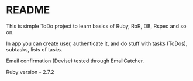 # README

This is simple ToDo project to learn basics of Ruby, RoR, DB, Rspec and so on.

In app you can create user, authenticate it, and do stuff with tasks (ToDos), subtasks, lists of tasks.

Email confirmation (Devise) tested through EmailCatcher.

Ruby version - 2.7.2